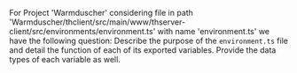 For Project 'Warmduscher' considering file in path 'Warmduscher/thclient/src/main/www/thserver-client/src/environments/environment.ts' with name 'environment.ts' we have the following question: 
Describe the purpose of the `environment.ts` file and detail the function of each of its exported variables. Provide the data types of each variable as well.